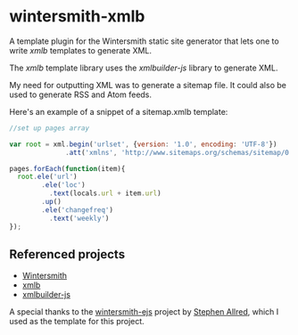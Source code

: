 # wintersmith-xmlb

A template plugin for the Wintersmith static site generator that lets one to write *xmlb* templates to generate XML. 

The *xmlb* template library uses the *xmlbuilder-js* library to generate XML.

My need for outputting XML was to generate a sitemap file. It could also be used to generate RSS and Atom feeds.

Here's an example of a snippet of a sitemap.xmlb template:

```javascript
//set up pages array

var root = xml.begin('urlset', {version: '1.0', encoding: 'UTF-8'})
              .att('xmlns', 'http://www.sitemaps.org/schemas/sitemap/0.9')

pages.forEach(function(item){
  root.ele('url')
        .ele('loc')
          .text(locals.url + item.url)
        .up()
        .ele('changefreq')
          .text('weekly')
});
```

## Referenced projects

* [Wintersmith](https://github.com/jnordberg/wintersmith)
* [xmlb](https://github.com/jaredhanson/xmlb)
* [xmlbuilder-js](https://github.com/oozcitak/xmlbuilder-js)

A special thanks to the [wintersmith-ejs](https://github.com/stephenallred/wintersmith-ejs) project by [Stephen Allred](https://github.com/stephenallred), which I used as the template for this project.
